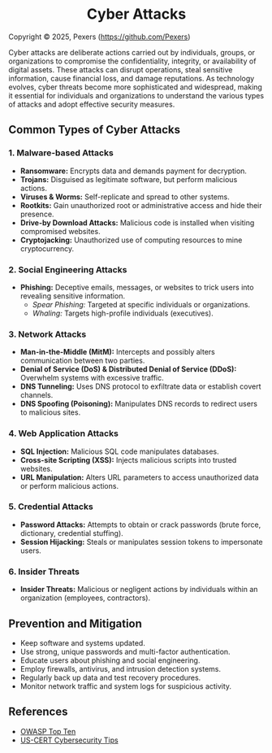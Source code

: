 <h1 align='center'>Cyber Attacks</h1>

Copyright &copy; 2025, Pexers (https://github.com/Pexers)

Cyber attacks are deliberate actions carried out by individuals, groups, or organizations to compromise the confidentiality, integrity, or availability of digital assets. These attacks can disrupt operations, steal sensitive information, cause financial loss, and damage reputations. As technology evolves, cyber threats become more sophisticated and widespread, making it essential for individuals and organizations to understand the various types of attacks and adopt effective security measures.

## Common Types of Cyber Attacks

### 1. Malware-based Attacks
- **Ransomware:** Encrypts data and demands payment for decryption.
- **Trojans:** Disguised as legitimate software, but perform malicious actions.
- **Viruses & Worms:** Self-replicate and spread to other systems.
- **Rootkits:** Gain unauthorized root or administrative access and hide their presence.
- **Drive-by Download Attacks:** Malicious code is installed when visiting compromised websites.
- **Cryptojacking:** Unauthorized use of computing resources to mine cryptocurrency.

### 2. Social Engineering Attacks
- **Phishing:** Deceptive emails, messages, or websites to trick users into revealing sensitive information.
	- *Spear Phishing:* Targeted at specific individuals or organizations.
	- *Whaling:* Targets high-profile individuals (executives).

### 3. Network Attacks
- **Man-in-the-Middle (MitM):** Intercepts and possibly alters communication between two parties.
- **Denial of Service (DoS) & Distributed Denial of Service (DDoS):** Overwhelm systems with excessive traffic.
- **DNS Tunneling:** Uses DNS protocol to exfiltrate data or establish covert channels.
- **DNS Spoofing (Poisoning):** Manipulates DNS records to redirect users to malicious sites.

### 4. Web Application Attacks
- **SQL Injection:** Malicious SQL code manipulates databases.
- **Cross-site Scripting (XSS):** Injects malicious scripts into trusted websites.
- **URL Manipulation:** Alters URL parameters to access unauthorized data or perform malicious actions.

### 5. Credential Attacks
- **Password Attacks:** Attempts to obtain or crack passwords (brute force, dictionary, credential stuffing).
- **Session Hijacking:** Steals or manipulates session tokens to impersonate users.

### 6. Insider Threats
- **Insider Threats:** Malicious or negligent actions by individuals within an organization (employees, contractors).

## Prevention and Mitigation
- Keep software and systems updated.
- Use strong, unique passwords and multi-factor authentication.
- Educate users about phishing and social engineering.
- Employ firewalls, antivirus, and intrusion detection systems.
- Regularly back up data and test recovery procedures.
- Monitor network traffic and system logs for suspicious activity.

## References
- [OWASP Top Ten](https://owasp.org/www-project-top-ten/)
- [US-CERT Cybersecurity Tips](https://www.cisa.gov/news-events/cybersecurity-tips)
